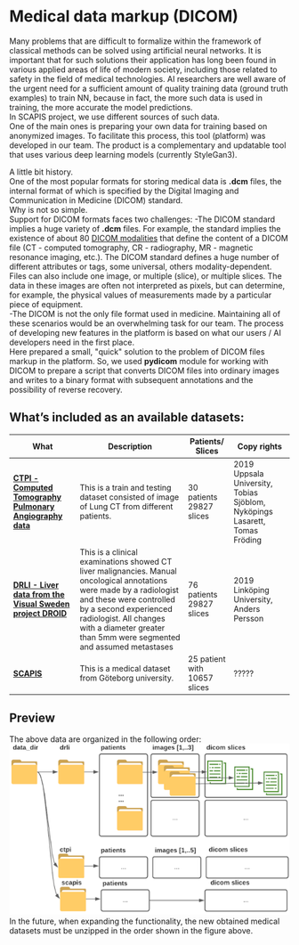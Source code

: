 # Medical data markup (DICOM)

Many problems that are difficult to formalize within the framework of classical methods can be solved using artificial neural networks. It is important that for such solutions their application has long been found in various applied areas of life of modern society,
including those related to safety in the field of medical technologies. AI researchers are well aware of the urgent need for a sufficient amount of quality training data (ground truth examples) to train NN, because in fact, the more such data is used in training, the more accurate the model predictions.</br>
In SCAPIS project, we use different sources of such data.</br>
One of the main ones is preparing your own data for training based on anonymized images. To facilitate this process, this tool (platform) was developed in our team.
The product is a complementary and updatable tool that uses various deep learning models (currently StyleGan3).

A little bit history.</br>
One of the most popular formats for storing medical data is **.dcm** files, the internal format of which is specified by the Digital Imaging and Communication in Medicine (DICOM) standard.</br>
Why is not so simple.</br>
Support for DICOM formats faces two challenges:
-The DICOM standard implies a huge variety of **.dcm** files.
For example, the standard implies the existence of about 80 [DICOM modalities](https://dicom.innolitics.com/ciods/cr-image/general-series/00080060) that define the content of a DICOM file (CT - computed tomography, CR - radiography, MR - magnetic resonance imaging, etc.). The DICOM standard defines a huge number of different attributes or tags, some universal, others modality-dependent.
Files can also include one image, or multiple (slice), or multiple slices. The data in these images are often not interpreted as pixels, but can determine, for example, the physical values ​​of measurements made by a particular piece of equipment.</br>
-The DICOM is not the only file format used in medicine. Maintaining all of these scenarios would be an overwhelming task for our team. The process of developing new features in the platform is based on what our users / AI developers need in the first place.</br>
Here prepared a small, "quick" solution to the problem of DICOM files markup in the platform.
So,  we used **pydicom** module for working with DICOM to prepare a script that converts DICOM files into ordinary images and writes to a binary format with subsequent annotations and the possibility of reverse recovery.

## What’s included as an available datasets:

| What | Description | Patients/ Slices| Copy rights|
| ------- | ------- | ------- |------- |
| **[CTPI - Computed Tomography Pulmonary Angiography data](https://datahub.aida.scilifelab.se/10.23698/aida/ctpa)** | This is a train and testing dataset consisted of image of Lung CT from different patients.</br> |30 patients 29827 slices|2019 Uppsala University, Tobias Sjöblom, Nyköpings Lasarett, Tomas Fröding |
| **[DRLI - Liver data from the Visual Sweden project DROID](https://datahub.aida.scilifelab.se/10.23698/aida/drli)** | This is a clinical examinations showed CT liver malignancies. Manual oncological annotations were made by a radiologist and these were controlled by a second experienced radiologist. All changes with a diameter greater than 5mm were segmented and assumed metastases  |76 patients 29827 slices|2019 Linköping University, Anders Persson|
| **[SCAPIS]()** | This is a medical dataset from Göteborg university.  |25 patient with 10657 slices  | ?????|

## Preview

The above data are organized in the following order:
![Blank Diagram](../img/BlankDiagram.png)
In the future, when expanding the functionality, the new obtained medical datasets must be unzipped in the order shown in the figure above.